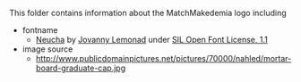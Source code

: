 This folder contains information about the MatchMakedemia logo including
* fontname
  * [Neucha](https://www.google.com/fonts/specimen/Neucha) by [Jovanny Lemonad](https://plus.google.com/115426726897976242009/about) under [SIL Open Font License, 1.1](http://scripts.sil.org/OFL)
* image source
  * http://www.publicdomainpictures.net/pictures/70000/nahled/mortar-board-graduate-cap.jpg

